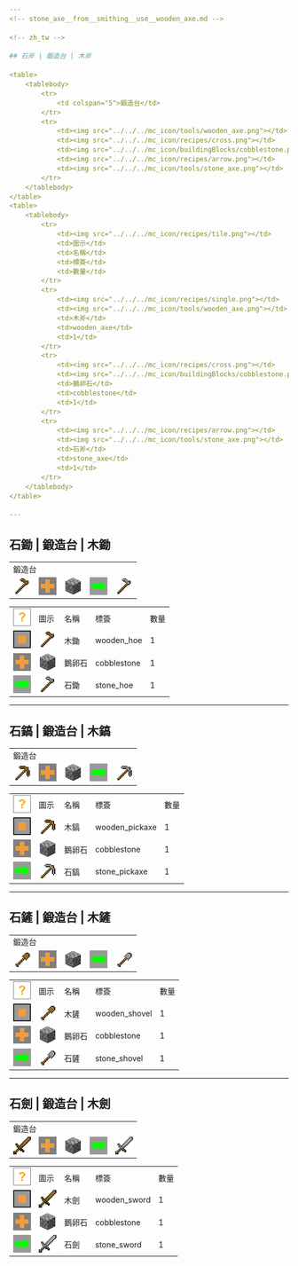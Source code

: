 ```yaml
---
<!-- stone_axe__from__smithing__use__wooden_axe.md -->

<!-- zh_tw -->

## 石斧 | 鍛造台 | 木斧

<table>
	<tablebody>
		<tr>
			<td colspan="5">鍛造台</td>
		</tr>
		<tr>
			<td><img src="../../../mc_icon/tools/wooden_axe.png"></td>
			<td><img src="../../../mc_icon/recipes/cross.png"></td>
			<td><img src="../../../mc_icon/buildingBlocks/cobblestone.png"></td>
			<td><img src="../../../mc_icon/recipes/arrow.png"></td>
			<td><img src="../../../mc_icon/tools/stone_axe.png"></td>
		</tr>
	</tablebody>
</table>
<table>
	<tablebody>
		<tr>
			<td><img src="../../../mc_icon/recipes/tile.png"></td>
			<td>圖示</td>
			<td>名稱</td>
			<td>標簽</td>
			<td>數量</td>
		</tr>
		<tr>
			<td><img src="../../../mc_icon/recipes/single.png"></td>
			<td><img src="../../../mc_icon/tools/wooden_axe.png"></td>
			<td>木斧</td>
			<td>wooden_axe</td>
			<td>1</td>
		</tr>
		<tr>
			<td><img src="../../../mc_icon/recipes/cross.png"></td>
			<td><img src="../../../mc_icon/buildingBlocks/cobblestone.png"></td>
			<td>鵝卵石</td>
			<td>cobblestone</td>
			<td>1</td>
		</tr>
		<tr>
			<td><img src="../../../mc_icon/recipes/arrow.png"></td>
			<td><img src="../../../mc_icon/tools/stone_axe.png"></td>
			<td>石斧</td>
			<td>stone_axe</td>
			<td>1</td>
		</tr>
	</tablebody>
</table>

---
```

<!-- stone_hoe__from__smithing__use__wooden_hoe.md -->

<!-- zh_tw -->

## 石鋤 | 鍛造台 | 木鋤

<table>
	<tablebody>
		<tr>
			<td colspan="5">鍛造台</td>
		</tr>
		<tr>
			<td><img src="../../../mc_icon/tools/wooden_hoe.png"></td>
			<td><img src="../../../mc_icon/recipes/cross.png"></td>
			<td><img src="../../../mc_icon/buildingBlocks/cobblestone.png"></td>
			<td><img src="../../../mc_icon/recipes/arrow.png"></td>
			<td><img src="../../../mc_icon/tools/stone_hoe.png"></td>
		</tr>
	</tablebody>
</table>
<table>
	<tablebody>
		<tr>
			<td><img src="../../../mc_icon/recipes/tile.png"></td>
			<td>圖示</td>
			<td>名稱</td>
			<td>標簽</td>
			<td>數量</td>
		</tr>
		<tr>
			<td><img src="../../../mc_icon/recipes/single.png"></td>
			<td><img src="../../../mc_icon/tools/wooden_hoe.png"></td>
			<td>木鋤</td>
			<td>wooden_hoe</td>
			<td>1</td>
		</tr>
		<tr>
			<td><img src="../../../mc_icon/recipes/cross.png"></td>
			<td><img src="../../../mc_icon/buildingBlocks/cobblestone.png"></td>
			<td>鵝卵石</td>
			<td>cobblestone</td>
			<td>1</td>
		</tr>
		<tr>
			<td><img src="../../../mc_icon/recipes/arrow.png"></td>
			<td><img src="../../../mc_icon/tools/stone_hoe.png"></td>
			<td>石鋤</td>
			<td>stone_hoe</td>
			<td>1</td>
		</tr>
	</tablebody>
</table>

---
<!-- stone_pickaxe__from__smithing__use__wooden_pickaxe.md -->

<!-- zh_tw -->

## 石鎬 | 鍛造台 | 木鎬

<table>
	<tablebody>
		<tr>
			<td colspan="5">鍛造台</td>
		</tr>
		<tr>
			<td><img src="../../../mc_icon/tools/wooden_pickaxe.png"></td>
			<td><img src="../../../mc_icon/recipes/cross.png"></td>
			<td><img src="../../../mc_icon/buildingBlocks/cobblestone.png"></td>
			<td><img src="../../../mc_icon/recipes/arrow.png"></td>
			<td><img src="../../../mc_icon/tools/stone_pickaxe.png"></td>
		</tr>
	</tablebody>
</table>
<table>
	<tablebody>
		<tr>
			<td><img src="../../../mc_icon/recipes/tile.png"></td>
			<td>圖示</td>
			<td>名稱</td>
			<td>標簽</td>
			<td>數量</td>
		</tr>
		<tr>
			<td><img src="../../../mc_icon/recipes/single.png"></td>
			<td><img src="../../../mc_icon/tools/wooden_pickaxe.png"></td>
			<td>木鎬</td>
			<td>wooden_pickaxe</td>
			<td>1</td>
		</tr>
		<tr>
			<td><img src="../../../mc_icon/recipes/cross.png"></td>
			<td><img src="../../../mc_icon/buildingBlocks/cobblestone.png"></td>
			<td>鵝卵石</td>
			<td>cobblestone</td>
			<td>1</td>
		</tr>
		<tr>
			<td><img src="../../../mc_icon/recipes/arrow.png"></td>
			<td><img src="../../../mc_icon/tools/stone_pickaxe.png"></td>
			<td>石鎬</td>
			<td>stone_pickaxe</td>
			<td>1</td>
		</tr>
	</tablebody>
</table>

---
<!-- stone_shovel__from__smithing__use__wooden_shovel.md -->

<!-- zh_tw -->

## 石鏟 | 鍛造台 | 木鏟

<table>
	<tablebody>
		<tr>
			<td colspan="5">鍛造台</td>
		</tr>
		<tr>
			<td><img src="../../../mc_icon/tools/wooden_shovel.png"></td>
			<td><img src="../../../mc_icon/recipes/cross.png"></td>
			<td><img src="../../../mc_icon/buildingBlocks/cobblestone.png"></td>
			<td><img src="../../../mc_icon/recipes/arrow.png"></td>
			<td><img src="../../../mc_icon/tools/stone_shovel.png"></td>
		</tr>
	</tablebody>
</table>
<table>
	<tablebody>
		<tr>
			<td><img src="../../../mc_icon/recipes/tile.png"></td>
			<td>圖示</td>
			<td>名稱</td>
			<td>標簽</td>
			<td>數量</td>
		</tr>
		<tr>
			<td><img src="../../../mc_icon/recipes/single.png"></td>
			<td><img src="../../../mc_icon/tools/wooden_shovel.png"></td>
			<td>木鏟</td>
			<td>wooden_shovel</td>
			<td>1</td>
		</tr>
		<tr>
			<td><img src="../../../mc_icon/recipes/cross.png"></td>
			<td><img src="../../../mc_icon/buildingBlocks/cobblestone.png"></td>
			<td>鵝卵石</td>
			<td>cobblestone</td>
			<td>1</td>
		</tr>
		<tr>
			<td><img src="../../../mc_icon/recipes/arrow.png"></td>
			<td><img src="../../../mc_icon/tools/stone_shovel.png"></td>
			<td>石鏟</td>
			<td>stone_shovel</td>
			<td>1</td>
		</tr>
	</tablebody>
</table>

---
<!-- stone_sword__from__smithing__use__wooden_sword.md -->

<!-- zh_tw -->

## 石劍 | 鍛造台 | 木劍

<table>
	<tablebody>
		<tr>
			<td colspan="5">鍛造台</td>
		</tr>
		<tr>
			<td><img src="../../../mc_icon/combat/wooden_sword.png"></td>
			<td><img src="../../../mc_icon/recipes/cross.png"></td>
			<td><img src="../../../mc_icon/buildingBlocks/cobblestone.png"></td>
			<td><img src="../../../mc_icon/recipes/arrow.png"></td>
			<td><img src="../../../mc_icon/combat/stone_sword.png"></td>
		</tr>
	</tablebody>
</table>
<table>
	<tablebody>
		<tr>
			<td><img src="../../../mc_icon/recipes/tile.png"></td>
			<td>圖示</td>
			<td>名稱</td>
			<td>標簽</td>
			<td>數量</td>
		</tr>
		<tr>
			<td><img src="../../../mc_icon/recipes/single.png"></td>
			<td><img src="../../../mc_icon/combat/wooden_sword.png"></td>
			<td>木劍</td>
			<td>wooden_sword</td>
			<td>1</td>
		</tr>
		<tr>
			<td><img src="../../../mc_icon/recipes/cross.png"></td>
			<td><img src="../../../mc_icon/buildingBlocks/cobblestone.png"></td>
			<td>鵝卵石</td>
			<td>cobblestone</td>
			<td>1</td>
		</tr>
		<tr>
			<td><img src="../../../mc_icon/recipes/arrow.png"></td>
			<td><img src="../../../mc_icon/combat/stone_sword.png"></td>
			<td>石劍</td>
			<td>stone_sword</td>
			<td>1</td>
		</tr>
	</tablebody>
</table>

